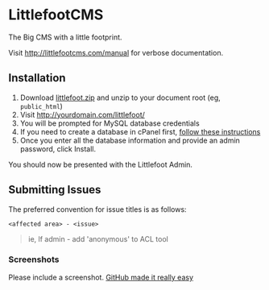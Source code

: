 # LittlefootCMS

The Big CMS with a little footprint.

Visit http://littlefootcms.com/manual for verbose documentation.

## Installation

1. Download <a href="http://littlefootcms.com/files/download/littlefoot.zip">littlefoot.zip</a> and unzip to your document root (eg, `public_html`)
1. Visit http://yourdomain.com/littlefoot/
1. You will be prompted for MySQL database credentials
 1. If you need to create a database in cPanel first, <a href="https://www.google.com/?gws_rd=ssl#q=create+mysql+database+in+cpanel">follow these instructions</a><br />
1. Once you enter all the database information and provide an admin password, click Install.

You should now be presented with the Littlefoot Admin.

## Submitting Issues

The preferred convention for issue titles is as follows:

`<affected area> - <issue>`

> ie, lf admin - add 'anonymous' to ACL tool

### Screenshots

Please include a screenshot. [GitHub made it really easy](https://help.github.com/articles/issue-attachments/)

